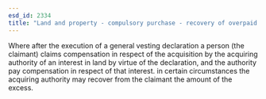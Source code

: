 ```yaml
---
esd_id: 2334
title: "Land and property - compulsory purchase - recovery of overpaid compensation"
---
```


Where after the execution of a general vesting declaration a person (the claimant) claims compensation in respect of the acquisition by the acquiring authority of an interest in land by virtue of the declaration, and the authority pay compensation in respect of that interest. in certain circumstances the acquiring authority may recover from the claimant the amount of the excess.

